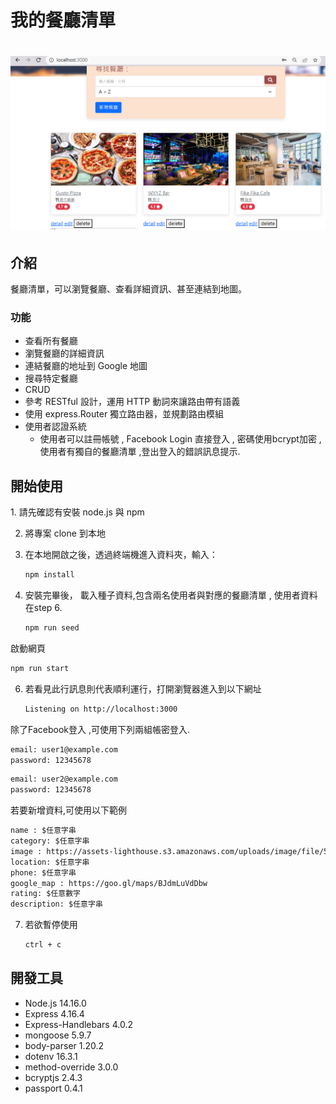 
<h1>我的餐廳清單<h1>
  
![cv](./public/stylesheets/A1.PNG)

<h2>介紹</h2>
餐廳清單，可以瀏覽餐廳、查看詳細資訊、甚至連結到地圖。
<h3>功能</h3>

- 查看所有餐廳
- 瀏覽餐廳的詳細資訊
- 連結餐廳的地址到 Google 地圖
- 搜尋特定餐廳
- CRUD
- 參考 RESTful 設計，運用 HTTP 動詞來讓路由帶有語義
- 使用 express.Router 獨立路由器，並規劃路由模組
- 使用者認證系統
  - 使用者可以註冊帳號 , Facebook Login 直接登入 , 密碼使用bcrypt加密 , 使用者有獨自的餐廳清單 ,登出登入的錯誤訊息提示.

<h2>開始使用</h2>
1. 請先確認有安裝 node.js 與 npm

2. 將專案 clone 到本地
   
3. 在本地開啟之後，透過終端機進入資料夾，輸入：

   ```bash
   npm install
   ```

4. 安裝完畢後， 載入種子資料,包含兩名使用者與對應的餐廳清單 , 使用者資料在step 6.
   ```bash
   npm run seed
   ```

啟動網頁
   ```bash
   npm run start
   ```

6. 若看見此行訊息則代表順利運行，打開瀏覽器進入到以下網址

   ```bash
   Listening on http://localhost:3000
   ```
除了Facebook登入 ,可使用下列兩組帳密登入.
   ```bash
   email: user1@example.com
   password: 12345678
   ```
   ```bash
   email: user2@example.com
   password: 12345678
   ```

若要新增資料,可使用以下範例
   ```bash
   name : $任意字串
   category: $任意字串
   image : https://assets-lighthouse.s3.amazonaws.com/uploads/image/file/5635/01.jpg
   location: $任意字串
   phone: $任意字串
   google_map : https://goo.gl/maps/BJdmLuVdDbw
   rating: $任意數字
   description: $任意字串
   ```

7. 若欲暫停使用

   ```bash
   ctrl + c
   ```
<h2>開發工具</h2>

- Node.js 14.16.0
- Express 4.16.4
- Express-Handlebars 4.0.2
- mongoose 5.9.7
- body-parser 1.20.2
- dotenv 16.3.1
- method-override 3.0.0
- bcryptjs  2.4.3
- passport 0.4.1
